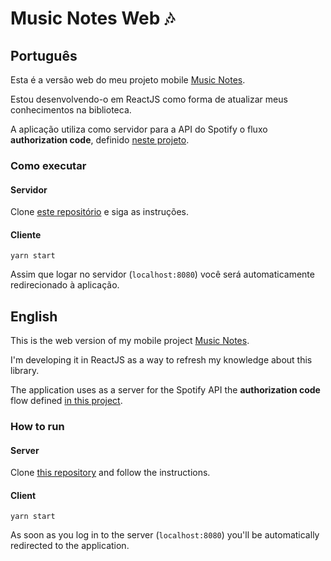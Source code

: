 # Music Notes Web 🎶

## Português
Esta é a versão web do meu projeto mobile [Music Notes](https://github.com/glhrrm/music-notes).

Estou desenvolvendo-o em ReactJS como forma de atualizar meus conhecimentos na biblioteca.

A aplicação utiliza como servidor para a API do Spotify o fluxo __authorization code__, definido [neste projeto](https://github.com/spotify/web-api-auth-examples).

### Como executar

#### Servidor
Clone [este repositório](https://github.com/spotify/web-api-auth-examples) e siga as instruções.

#### Cliente
~~~
yarn start
~~~
Assim que logar no servidor (`localhost:8080`) você será automaticamente redirecionado à aplicação.

## English
This is the web version of my mobile project [Music Notes](https://github.com/glhrrm/music-notes).

I'm developing it in ReactJS as a way to refresh my knowledge about this library.

The application uses as a server for the Spotify API the __authorization code__ flow defined [in this project](https://github.com/spotify/web-api-auth-examples).

### How to run

#### Server
Clone [this repository](https://github.com/spotify/web-api-auth-examples) and follow the instructions.

#### Client
~~~
yarn start
~~~
As soon as you log in to the server (`localhost:8080`) you'll be automatically redirected to the application.
